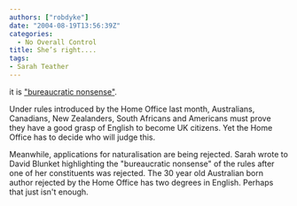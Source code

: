 ```yaml
---
authors: ["robdyke"]
date: "2004-08-19T13:56:39Z"
categories:
  - No Overall Control
title: She’s right....
tags:
- Sarah Teather
---
```

it is ["bureaucratic nonsense"](http://politics.guardian.co.uk/homeaffairs/story/0,11026,1286084,00.html).

Under rules introduced by the Home Office last month, Australians, Canadians, New Zealanders, South Africans and Americans must prove they have a good grasp of English to become UK citizens. Yet the Home Office has to decide who will judge this.

Meanwhile, applications for naturalisation are being rejected. Sarah wrote to David Blunket highlighting the "bureaucratic nonsense" of the rules after one of her constituents was rejected. The 30 year old Australian born author rejected by the Home Office has two degrees in English. Perhaps that just isn't enough.
